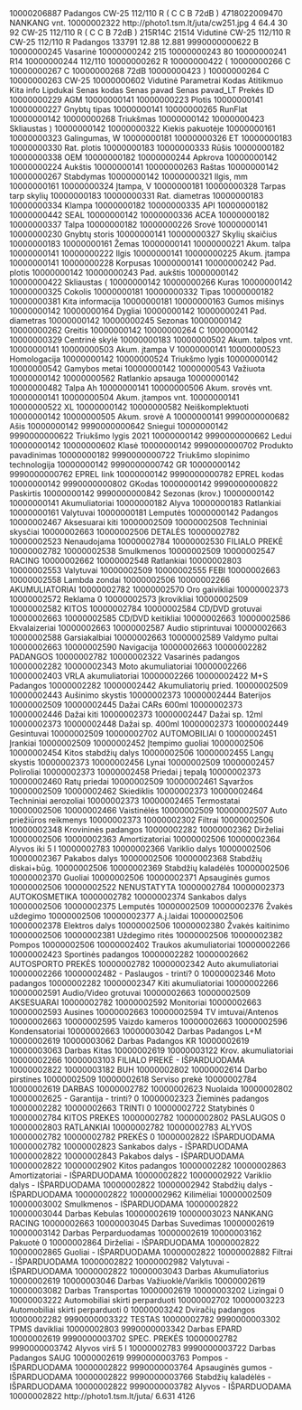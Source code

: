 <data>
<products>
<product>
<id>10000206887</id>
<name>Padangos CW-25 112/110 R ( C C B 72dB ) </name>
<barcode>4718022009470</barcode>
<producer>NANKANG</producer>
<unit>vnt.</unit>
<groupid>10000002322</groupid>
<jpg1>http://photo1.tsm.lt/juta/cw251.jpg</jpg1>
<jpg2/>
<qty>4</qty>
<price>64.4</price>
<discount>30</discount>
<oldprice>92</oldprice>
<note1>CW-25 112/110 R ( C C B 72dB ) </note1>
<note2>215R14C</note2>
<note3>21514</note3>
<note4>Vidutinė</note4>
<note5/>
<note6/>
<note7/>
<note8>CW-25 112/110 R</note8>
<note9>CW-25 112/110 R</note9>
<note10>Padangos</note10>
<note11>133791</note11>
<netto>12.88</netto>
<brutto>12.881</brutto>
<params>
<param>
<id>9990000000622</id>
<value>B</value>
</param>
<param>
<id>10000000245</id>
<value>Vasarinė</value>
</param>
<param>
<id>10000000242</id>
<value>215</value>
</param>
<param>
<id>10000000243</id>
<value>80</value>
</param>
<param>
<id>10000000241</id>
<value>R14</value>
</param>
<param>
<id>10000000244</id>
<value>112/110</value>
</param>
<param>
<id>10000000262</id>
<value>R</value>
</param>
<param>
<id>10000000422</id>
<value>(</value>
</param>
<param>
<id>10000000266</id>
<value>C</value>
</param>
<param>
<id>10000000267</id>
<value>C</value>
</param>
<param>
<id>10000000268</id>
<value>72dB</value>
</param>
<param>
<id>10000000423</id>
<value>)</value>
</param>
<param>
<id>10000000264</id>
<value>C</value>
</param>
<param>
<id>10000000263</id>
<value>CW-25</value>
</param>
<param>
<id>10000000602</id>
<value>Vidutinė</value>
</param>
</params>
</product>
</products>
<notesnames>
<note1>Parametrai</note1>
<note2>Kodas</note2>
<note3>Atitikmuo</note3>
<note4>Kita info</note4>
<note5>Lipdukai</note5>
<note6/>
<note7>Senas kodas</note7>
<note8>Senas pavad</note8>
<note9>Senas pavad_LT</note9>
<note10/>
<note11>Prekės ID</note11>
</notesnames>
<params>
<param>
<id>10000000229</id>
<name>AGM</name>
<groupid>10000000141</groupid>
</param>
<param>
<id>10000000223</id>
<name>Plotis</name>
<groupid>10000000141</groupid>
</param>
<param>
<id>10000000227</id>
<name>Gnybtų tipas</name>
<groupid>10000000141</groupid>
</param>
<param>
<id>10000000265</id>
<name>RunFlat</name>
<groupid>10000000142</groupid>
</param>
<param>
<id>10000000268</id>
<name>Triukšmas</name>
<groupid>10000000142</groupid>
</param>
<param>
<id>10000000423</id>
<name>Skliaustas )</name>
<groupid>10000000142</groupid>
</param>
<param>
<id>10000000322</id>
<name>Kiekis pakuotėje</name>
<groupid>10000000161</groupid>
</param>
<param>
<id>10000000323</id>
<name>Galingumas, W</name>
<groupid>10000000181</groupid>
</param>
<param>
<id>10000000326</id>
<name>ET</name>
<groupid>10000000183</groupid>
</param>
<param>
<id>10000000330</id>
<name>Rat. plotis</name>
<groupid>10000000183</groupid>
</param>
<param>
<id>10000000333</id>
<name>Rūšis</name>
<groupid>10000000182</groupid>
</param>
<param>
<id>10000000338</id>
<name>OEM</name>
<groupid>10000000182</groupid>
</param>
<param>
<id>10000000244</id>
<name>Apkrova</name>
<groupid>10000000142</groupid>
</param>
<param>
<id>10000000224</id>
<name>Aukštis</name>
<groupid>10000000141</groupid>
</param>
<param>
<id>10000000263</id>
<name>Raštas</name>
<groupid>10000000142</groupid>
</param>
<param>
<id>10000000267</id>
<name>Stabdymas</name>
<groupid>10000000142</groupid>
</param>
<param>
<id>10000000321</id>
<name>Ilgis, mm</name>
<groupid>10000000161</groupid>
</param>
<param>
<id>10000000324</id>
<name>Įtampa, V</name>
<groupid>10000000181</groupid>
</param>
<param>
<id>10000000328</id>
<name>Tarpas tarp skylių</name>
<groupid>10000000183</groupid>
</param>
<param>
<id>10000000331</id>
<name>Rat. diametras</name>
<groupid>10000000183</groupid>
</param>
<param>
<id>10000000334</id>
<name>Klampa</name>
<groupid>10000000182</groupid>
</param>
<param>
<id>10000000335</id>
<name>API</name>
<groupid>10000000182</groupid>
</param>
<param>
<id>10000000442</id>
<name>SEAL</name>
<groupid>10000000142</groupid>
</param>
<param>
<id>10000000336</id>
<name>ACEA</name>
<groupid>10000000182</groupid>
</param>
<param>
<id>10000000337</id>
<name>Talpa</name>
<groupid>10000000182</groupid>
</param>
<param>
<id>10000000226</id>
<name>Srovė</name>
<groupid>10000000141</groupid>
</param>
<param>
<id>10000000230</id>
<name>Gnybtų storis</name>
<groupid>10000000141</groupid>
</param>
<param>
<id>10000000327</id>
<name>Skylių skaičius</name>
<groupid>10000000183</groupid>
</param>
<param>
<id>10000000161</id>
<name>Žemas</name>
<groupid>10000000141</groupid>
</param>
<param>
<id>10000000221</id>
<name>Akum. talpa</name>
<groupid>10000000141</groupid>
</param>
<param>
<id>10000000222</id>
<name>Ilgis</name>
<groupid>10000000141</groupid>
</param>
<param>
<id>10000000225</id>
<name>Akum. įtampa</name>
<groupid>10000000141</groupid>
</param>
<param>
<id>10000000228</id>
<name>Korpusas</name>
<groupid>10000000141</groupid>
</param>
<param>
<id>10000000242</id>
<name>Pad. plotis</name>
<groupid>10000000142</groupid>
</param>
<param>
<id>10000000243</id>
<name>Pad. aukštis</name>
<groupid>10000000142</groupid>
</param>
<param>
<id>10000000422</id>
<name>Skliaustas (</name>
<groupid>10000000142</groupid>
</param>
<param>
<id>10000000266</id>
<name>Kuras</name>
<groupid>10000000142</groupid>
</param>
<param>
<id>10000000325</id>
<name>Cokolis</name>
<groupid>10000000181</groupid>
</param>
<param>
<id>10000000332</id>
<name>Tipas</name>
<groupid>10000000182</groupid>
</param>
<param>
<id>10000000381</id>
<name>Kita informacija</name>
<groupid>10000000181</groupid>
</param>
<param>
<id>10000000163</id>
<name>Gumos mišinys</name>
<groupid>10000000142</groupid>
</param>
<param>
<id>10000000164</id>
<name>Dygliai</name>
<groupid>10000000142</groupid>
</param>
<param>
<id>10000000241</id>
<name>Pad. diametras</name>
<groupid>10000000142</groupid>
</param>
<param>
<id>10000000245</id>
<name>Sezonas</name>
<groupid>10000000142</groupid>
</param>
<param>
<id>10000000262</id>
<name>Greitis</name>
<groupid>10000000142</groupid>
</param>
<param>
<id>10000000264</id>
<name>C</name>
<groupid>10000000142</groupid>
</param>
<param>
<id>10000000329</id>
<name>Centrinė skylė</name>
<groupid>10000000183</groupid>
</param>
<param>
<id>10000000502</id>
<name>Akum. talpos vnt.</name>
<groupid>10000000141</groupid>
</param>
<param>
<id>10000000503</id>
<name>Akum. įtampa V</name>
<groupid>10000000141</groupid>
</param>
<param>
<id>10000000523</id>
<name>Homologacija</name>
<groupid>10000000142</groupid>
</param>
<param>
<id>10000000524</id>
<name>Triukšmo lygis</name>
<groupid>10000000142</groupid>
</param>
<param>
<id>10000000542</id>
<name>Gamybos metai</name>
<groupid>10000000142</groupid>
</param>
<param>
<id>10000000543</id>
<name>Važiuota</name>
<groupid>10000000142</groupid>
</param>
<param>
<id>10000000562</id>
<name>Ratlankio apsauga</name>
<groupid>10000000142</groupid>
</param>
<param>
<id>10000000482</id>
<name>Talpa Ah</name>
<groupid>10000000141</groupid>
</param>
<param>
<id>10000000506</id>
<name>Akum. srovės vnt.</name>
<groupid>10000000141</groupid>
</param>
<param>
<id>10000000504</id>
<name>Akum. įtampos vnt.</name>
<groupid>10000000141</groupid>
</param>
<param>
<id>10000000522</id>
<name>XL</name>
<groupid>10000000142</groupid>
</param>
<param>
<id>10000000582</id>
<name>Neiškomplektuoti</name>
<groupid>10000000142</groupid>
</param>
<param>
<id>10000000505</id>
<name>Akum. srovė A</name>
<groupid>10000000141</groupid>
</param>
<param>
<id>9990000000682</id>
<name>Ašis</name>
<groupid>10000000142</groupid>
</param>
<param>
<id>9990000000642</id>
<name>Sniegui</name>
<groupid>10000000142</groupid>
</param>
<param>
<id>9990000000622</id>
<name>Triukšmo lygis 2021</name>
<groupid>10000000142</groupid>
</param>
<param>
<id>9990000000662</id>
<name>Ledui</name>
<groupid>10000000142</groupid>
</param>
<param>
<id>10000000602</id>
<name>Klasė</name>
<groupid>10000000142</groupid>
</param>
<param>
<id>9990000000702</id>
<name>Produkto pavadinimas</name>
<groupid>10000000182</groupid>
</param>
<param>
<id>9990000000722</id>
<name>Triukšmo slopinimo technologija</name>
<groupid>10000000142</groupid>
</param>
<param>
<id>9990000000742</id>
<name>GR</name>
<groupid>10000000142</groupid>
</param>
<param>
<id>9990000000762</id>
<name>EPREL link</name>
<groupid>10000000142</groupid>
</param>
<param>
<id>9990000000782</id>
<name>EPREL kodas</name>
<groupid>10000000142</groupid>
</param>
<param>
<id>9990000000802</id>
<name>GKodas</name>
<groupid>10000000142</groupid>
</param>
<param>
<id>9990000000822</id>
<name>Paskirtis</name>
<groupid>10000000142</groupid>
</param>
<param>
<id>9990000000842</id>
<name>Sezonas (krov.)</name>
<groupid>10000000142</groupid>
</param>
</params>
<paramsgroups>
<group>
<id>10000000141</id>
<name>Akumuliatoriai</name>
</group>
<group>
<id>10000000182</id>
<name>Alyva</name>
</group>
<group>
<id>10000000183</id>
<name>Ratlankiai</name>
</group>
<group>
<id>10000000161</id>
<name>Valytuvai</name>
</group>
<group>
<id>10000000181</id>
<name>Lemputės</name>
</group>
<group>
<id>10000000142</id>
<name>Padangos</name>
</group>
</paramsgroups>
<productgroups>
<group>
<id>10000002467</id>
<name>Aksesuarai kiti</name>
<parentid>10000002509</parentid>
</group>
<group>
<id>10000002508</id>
<name>Techniniai skysčiai</name>
<parentid>10000002663</parentid>
</group>
<group>
<id>10000002506</id>
<name>DETALĖS</name>
<parentid>10000002782</parentid>
</group>
<group>
<id>10000002523</id>
<name>Nenaudojama</name>
<parentid>10000002784</parentid>
</group>
<group>
<id>10000002530</id>
<name>FILIALO PREKĖ</name>
<parentid>10000002782</parentid>
</group>
<group>
<id>10000002538</id>
<name>Smulkmenos</name>
<parentid>10000002509</parentid>
</group>
<group>
<id>10000002547</id>
<name>RACING</name>
<parentid>10000002662</parentid>
</group>
<group>
<id>10000002548</id>
<name>Ratlankiai</name>
<parentid>10000002803</parentid>
</group>
<group>
<id>10000002553</id>
<name>Valytuvai</name>
<parentid>10000002509</parentid>
</group>
<group>
<id>10000002555</id>
<name>FEBI</name>
<parentid>10000002663</parentid>
</group>
<group>
<id>10000002558</id>
<name>Lambda zondai</name>
<parentid>10000002506</parentid>
</group>
<group>
<id>10000002266</id>
<name>AKUMULIATORIAI</name>
<parentid>10000002782</parentid>
</group>
<group>
<id>10000002570</id>
<name>Oro gaivikliai</name>
<parentid>10000002373</parentid>
</group>
<group>
<id>10000002572</id>
<name>Reklama</name>
<parentid>0</parentid>
</group>
<group>
<id>10000002573</id>
<name>Įkrovikliai</name>
<parentid>10000002509</parentid>
</group>
<group>
<id>10000002582</id>
<name>KITOS</name>
<parentid>10000002784</parentid>
</group>
<group>
<id>10000002584</id>
<name>CD/DVD grotuvai</name>
<parentid>10000002663</parentid>
</group>
<group>
<id>10000002585</id>
<name>CD/DVD keitikliai</name>
<parentid>10000002663</parentid>
</group>
<group>
<id>10000002586</id>
<name>Ekvalaizeriai</name>
<parentid>10000002663</parentid>
</group>
<group>
<id>10000002587</id>
<name>Audio stiprintuvai</name>
<parentid>10000002663</parentid>
</group>
<group>
<id>10000002588</id>
<name>Garsiakalbiai</name>
<parentid>10000002663</parentid>
</group>
<group>
<id>10000002589</id>
<name>Valdymo pultai</name>
<parentid>10000002663</parentid>
</group>
<group>
<id>10000002590</id>
<name>Navigacija</name>
<parentid>10000002663</parentid>
</group>
<group>
<id>10000002282</id>
<name>PADANGOS</name>
<parentid>10000002782</parentid>
</group>
<group>
<id>10000002322</id>
<name>Vasarinės padangos</name>
<parentid>10000002282</parentid>
</group>
<group>
<id>10000002343</id>
<name>Moto akumuliatoriai</name>
<parentid>10000002266</parentid>
</group>
<group>
<id>10000002403</id>
<name>VRLA akumuliatoriai</name>
<parentid>10000002266</parentid>
</group>
<group>
<id>10000002422</id>
<name>M+S Padangos</name>
<parentid>10000002282</parentid>
</group>
<group>
<id>10000002442</id>
<name>Akumuliatorių pried.</name>
<parentid>10000002509</parentid>
</group>
<group>
<id>10000002443</id>
<name>Aušinimo skystis</name>
<parentid>10000002373</parentid>
</group>
<group>
<id>10000002444</id>
<name>Baterijos</name>
<parentid>10000002509</parentid>
</group>
<group>
<id>10000002445</id>
<name>Dažai CARs 600ml</name>
<parentid>10000002373</parentid>
</group>
<group>
<id>10000002446</id>
<name>Dažai kiti</name>
<parentid>10000002373</parentid>
</group>
<group>
<id>10000002447</id>
<name>Dažai sp. 12ml</name>
<parentid>10000002373</parentid>
</group>
<group>
<id>10000002448</id>
<name>Dažai sp. 400ml</name>
<parentid>10000002373</parentid>
</group>
<group>
<id>10000002449</id>
<name>Gesintuvai</name>
<parentid>10000002509</parentid>
</group>
<group>
<id>10000002702</id>
<name>AUTOMOBILIAI</name>
<parentid>0</parentid>
</group>
<group>
<id>10000002451</id>
<name>Įrankiai</name>
<parentid>10000002509</parentid>
</group>
<group>
<id>10000002452</id>
<name>Įtempimo guoliai</name>
<parentid>10000002506</parentid>
</group>
<group>
<id>10000002454</id>
<name>Kitos stabdžių dalys</name>
<parentid>10000002506</parentid>
</group>
<group>
<id>10000002455</id>
<name>Langų skystis</name>
<parentid>10000002373</parentid>
</group>
<group>
<id>10000002456</id>
<name>Lynai</name>
<parentid>10000002509</parentid>
</group>
<group>
<id>10000002457</id>
<name>Poliroliai</name>
<parentid>10000002373</parentid>
</group>
<group>
<id>10000002458</id>
<name>Priedai į tepalą</name>
<parentid>10000002373</parentid>
</group>
<group>
<id>10000002460</id>
<name>Ratų priedai</name>
<parentid>10000002509</parentid>
</group>
<group>
<id>10000002461</id>
<name>Sąvaržos</name>
<parentid>10000002509</parentid>
</group>
<group>
<id>10000002462</id>
<name>Skiediklis</name>
<parentid>10000002373</parentid>
</group>
<group>
<id>10000002464</id>
<name>Techniniai aerozoliai</name>
<parentid>10000002373</parentid>
</group>
<group>
<id>10000002465</id>
<name>Termostatai</name>
<parentid>10000002506</parentid>
</group>
<group>
<id>10000002466</id>
<name>Vaistinėlės</name>
<parentid>10000002509</parentid>
</group>
<group>
<id>10000002507</id>
<name>Auto priežiūros reikmenys</name>
<parentid>10000002373</parentid>
</group>
<group>
<id>10000002302</id>
<name>Filtrai</name>
<parentid>10000002506</parentid>
</group>
<group>
<id>10000002348</id>
<name>Krovininės padangos</name>
<parentid>10000002282</parentid>
</group>
<group>
<id>10000002362</id>
<name>Dirželiai</name>
<parentid>10000002506</parentid>
</group>
<group>
<id>10000002363</id>
<name>Amortizatoriai</name>
<parentid>10000002506</parentid>
</group>
<group>
<id>10000002364</id>
<name>Alyvos iki 5 l</name>
<parentid>10000002783</parentid>
</group>
<group>
<id>10000002366</id>
<name>Variklio dalys</name>
<parentid>10000002506</parentid>
</group>
<group>
<id>10000002367</id>
<name>Pakabos dalys</name>
<parentid>10000002506</parentid>
</group>
<group>
<id>10000002368</id>
<name>Stabdžių diskai+būg.</name>
<parentid>10000002506</parentid>
</group>
<group>
<id>10000002369</id>
<name>Stabdžių kaladėlės</name>
<parentid>10000002506</parentid>
</group>
<group>
<id>10000002370</id>
<name>Guoliai</name>
<parentid>10000002506</parentid>
</group>
<group>
<id>10000002371</id>
<name>Apsauginės gumos</name>
<parentid>10000002506</parentid>
</group>
<group>
<id>10000002522</id>
<name>NENUSTATYTA</name>
<parentid>10000002784</parentid>
</group>
<group>
<id>10000002373</id>
<name>AUTOKOSMETIKA</name>
<parentid>10000002782</parentid>
</group>
<group>
<id>10000002374</id>
<name>Sankabos dalys</name>
<parentid>10000002506</parentid>
</group>
<group>
<id>10000002375</id>
<name>Lemputės</name>
<parentid>10000002509</parentid>
</group>
<group>
<id>10000002376</id>
<name>Žvakės uždegimo</name>
<parentid>10000002506</parentid>
</group>
<group>
<id>10000002377</id>
<name>A.į.laidai</name>
<parentid>10000002506</parentid>
</group>
<group>
<id>10000002378</id>
<name>Elektros dalys</name>
<parentid>10000002506</parentid>
</group>
<group>
<id>10000002380</id>
<name>Žvakės kaitinimo</name>
<parentid>10000002506</parentid>
</group>
<group>
<id>10000002381</id>
<name>Uždegimo ritės</name>
<parentid>10000002506</parentid>
</group>
<group>
<id>10000002382</id>
<name>Pompos</name>
<parentid>10000002506</parentid>
</group>
<group>
<id>10000002402</id>
<name>Traukos akumuliatoriai</name>
<parentid>10000002266</parentid>
</group>
<group>
<id>10000002423</id>
<name>Sportinės padangos</name>
<parentid>10000002282</parentid>
</group>
<group>
<id>10000002662</id>
<name>AUTOSPORTO PREKĖS</name>
<parentid>10000002782</parentid>
</group>
<group>
<id>10000002342</id>
<name>Auto akumuliatoriai</name>
<parentid>10000002266</parentid>
</group>
<group>
<id>10000002482</id>
<name>- Paslaugos - trinti?</name>
<parentid>0</parentid>
</group>
<group>
<id>10000002346</id>
<name>Moto padangos</name>
<parentid>10000002282</parentid>
</group>
<group>
<id>10000002347</id>
<name>Kiti akumuliatoriai</name>
<parentid>10000002266</parentid>
</group>
<group>
<id>10000002591</id>
<name>Audio/Video grotuvai</name>
<parentid>10000002663</parentid>
</group>
<group>
<id>10000002509</id>
<name>AKSESUARAI</name>
<parentid>10000002782</parentid>
</group>
<group>
<id>10000002592</id>
<name>Monitoriai</name>
<parentid>10000002663</parentid>
</group>
<group>
<id>10000002593</id>
<name>Ausines</name>
<parentid>10000002663</parentid>
</group>
<group>
<id>10000002594</id>
<name>TV imtuvai/Antenos</name>
<parentid>10000002663</parentid>
</group>
<group>
<id>10000002595</id>
<name>Vaizdo kameros</name>
<parentid>10000002663</parentid>
</group>
<group>
<id>10000002596</id>
<name>Kondensatoriai</name>
<parentid>10000002663</parentid>
</group>
<group>
<id>10000003042</id>
<name>Darbas Padangos L+M</name>
<parentid>10000002619</parentid>
</group>
<group>
<id>10000003062</id>
<name>Darbas Padangos KR</name>
<parentid>10000002619</parentid>
</group>
<group>
<id>10000003063</id>
<name>Darbas Kitas</name>
<parentid>10000002619</parentid>
</group>
<group>
<id>10000003122</id>
<name>Krov. akumuliatoriai</name>
<parentid>10000002266</parentid>
</group>
<group>
<id>10000003103</id>
<name>FILIALO PREKĖ - IŠPARDUODAMA</name>
<parentid>10000002822</parentid>
</group>
<group>
<id>10000003182</id>
<name>BUH</name>
<parentid>10000002802</parentid>
</group>
<group>
<id>10000002614</id>
<name>Darbo pirstines</name>
<parentid>10000002509</parentid>
</group>
<group>
<id>10000002618</id>
<name>Serviso prekė</name>
<parentid>10000002784</parentid>
</group>
<group>
<id>10000002619</id>
<name>DARBAS</name>
<parentid>10000002782</parentid>
</group>
<group>
<id>10000002623</id>
<name>Nuolaida</name>
<parentid>10000002802</parentid>
</group>
<group>
<id>10000002625</id>
<name>- Garantija - trinti?</name>
<parentid>0</parentid>
</group>
<group>
<id>10000002323</id>
<name>Žieminės padangos</name>
<parentid>10000002282</parentid>
</group>
<group>
<id>10000002663</id>
<name>TRINTI</name>
<parentid>0</parentid>
</group>
<group>
<id>10000002722</id>
<name>Statybinės</name>
<parentid>0</parentid>
</group>
<group>
<id>10000002784</id>
<name>KITOS PREKES</name>
<parentid>10000002782</parentid>
</group>
<group>
<id>10000002802</id>
<name>PASLAUGOS</name>
<parentid>0</parentid>
</group>
<group>
<id>10000002803</id>
<name>RATLANKIAI</name>
<parentid>10000002782</parentid>
</group>
<group>
<id>10000002783</id>
<name>ALYVOS</name>
<parentid>10000002782</parentid>
</group>
<group>
<id>10000002782</id>
<name>PREKĖS</name>
<parentid>0</parentid>
</group>
<group>
<id>10000002822</id>
<name>IŠPARDUODAMA</name>
<parentid>10000002782</parentid>
</group>
<group>
<id>10000002823</id>
<name>Sankabos dalys - IŠPARDUODAMA</name>
<parentid>10000002822</parentid>
</group>
<group>
<id>10000002843</id>
<name>Pakabos dalys - IŠPARDUODAMA</name>
<parentid>10000002822</parentid>
</group>
<group>
<id>10000002902</id>
<name>Kitos padangos</name>
<parentid>10000002282</parentid>
</group>
<group>
<id>10000002863</id>
<name>Amortizatoriai - IŠPARDUODAMA</name>
<parentid>10000002822</parentid>
</group>
<group>
<id>10000002922</id>
<name>Variklio dalys - IŠPARDUODAMA</name>
<parentid>10000002822</parentid>
</group>
<group>
<id>10000002942</id>
<name>Stabdžių dalys - IŠPARDUODAMA</name>
<parentid>10000002822</parentid>
</group>
<group>
<id>10000002962</id>
<name>Kilimėliai</name>
<parentid>10000002509</parentid>
</group>
<group>
<id>10000003002</id>
<name>Smulkmenos - IŠPARDUODAMA</name>
<parentid>10000002822</parentid>
</group>
<group>
<id>10000003044</id>
<name>Darbas Kebulas</name>
<parentid>10000002619</parentid>
</group>
<group>
<id>10000003023</id>
<name>NANKANG RACING</name>
<parentid>10000002663</parentid>
</group>
<group>
<id>10000003045</id>
<name>Darbas Suvedimas</name>
<parentid>10000002619</parentid>
</group>
<group>
<id>10000003142</id>
<name>Darbas Perparduodamas</name>
<parentid>10000002619</parentid>
</group>
<group>
<id>10000003162</id>
<name>Pakuotė</name>
<parentid>0</parentid>
</group>
<group>
<id>10000002864</id>
<name>Dirželiai - IŠPARDUODAMA</name>
<parentid>10000002822</parentid>
</group>
<group>
<id>10000002865</id>
<name>Guoliai - IŠPARDUODAMA</name>
<parentid>10000002822</parentid>
</group>
<group>
<id>10000002882</id>
<name>Filtrai - IŠPARDUODAMA</name>
<parentid>10000002822</parentid>
</group>
<group>
<id>10000002982</id>
<name>Valytuvai - IŠPARDUODAMA</name>
<parentid>10000002822</parentid>
</group>
<group>
<id>10000003043</id>
<name>Darbas Akumuliatorius</name>
<parentid>10000002619</parentid>
</group>
<group>
<id>10000003046</id>
<name>Darbas Važiuoklė/Variklis</name>
<parentid>10000002619</parentid>
</group>
<group>
<id>10000003082</id>
<name>Darbas Transportas</name>
<parentid>10000002619</parentid>
</group>
<group>
<id>10000003202</id>
<name>Lizingai</name>
<parentid>0</parentid>
</group>
<group>
<id>10000003222</id>
<name>Automobiliai skirti perparduoti</name>
<parentid>10000002702</parentid>
</group>
<group>
<id>10000003223</id>
<name>Automobiliai skirti perparduoti</name>
<parentid>0</parentid>
</group>
<group>
<id>10000003242</id>
<name>Dviračių padangos</name>
<parentid>10000002282</parentid>
</group>
<group>
<id>9990000003322</id>
<name>TESTAS</name>
<parentid>10000002782</parentid>
</group>
<group>
<id>9990000003302</id>
<name>TPMS davikliai</name>
<parentid>10000002803</parentid>
</group>
<group>
<id>9990000003342</id>
<name>Darbas EPARD</name>
<parentid>10000002619</parentid>
</group>
<group>
<id>9990000003702</id>
<name>SPEC. PREKĖS</name>
<parentid>10000002782</parentid>
</group>
<group>
<id>9990000003742</id>
<name>Alyvos virš 5 l</name>
<parentid>10000002783</parentid>
</group>
<group>
<id>9990000003722</id>
<name>Darbas Padangos SAUG</name>
<parentid>10000002619</parentid>
</group>
<group>
<id>9990000003763</id>
<name>Pompos - IŠPARDUODAMA</name>
<parentid>10000002822</parentid>
</group>
<group>
<id>9990000003764</id>
<name>Apsauginės gumos - IŠPARDUODAMA</name>
<parentid>10000002822</parentid>
</group>
<group>
<id>9990000003766</id>
<name>Stabdžių kaladėlės - IŠPARDUODAMA</name>
<parentid>10000002822</parentid>
</group>
<group>
<id>9990000003782</id>
<name>Alyvos - IŠPARDUODAMA</name>
<parentid>10000002822</parentid>
</group>
</productgroups>
<photourl>http://photo1.tsm.lt/juta/</photourl>
<duration>6.631</duration>
<totalrecords>4126</totalrecords>
<error>
<code/>
<msg/>
</error>
</data>